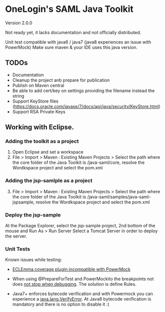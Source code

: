 # OneLogin's SAML Java Toolkit

Version 2.0.0

Not ready yet, it lacks documentation and not officially distributed.

Unit test compatible with java6 / java7 (java8 experiences an issue with PowerMock)
Make sure maven & your IDE uses this java version.

## TODOs

- Documentation
- Cleanup the project anb prepare for publication
- Publish on Maven central
- Be able to add cert/key on settings providing the filename instead the string
- Support KeyStore files (https://docs.oracle.com/javase/7/docs/api/java/security/KeyStore.html)
- Support RSA Private Keys

## Working with Eclipse.

### Adding the toolkit as a project

1. Open Eclipse and set a workspace
2. File > Import > Maven : Existing Maven Projects > Select the path where the core folder of the Java Toolkit is  <path>/java-saml/core, resolve the Wordkspace project and select the pom.xml

### Adding the jsp-samlple as a project

3. File > Import > Maven : Existing Maven Projects > Select the path where the core folder of the Java Toolkit is  <path>/java-saml/samples/java-saml-jspsample, resolve the Wordkspace project and select the pom.xml

### Deploy the jsp-sample

At the Package Explorer, select the jsp-sample project, 2nd bottom of the mouse and Run As > Run Server
Select a Tomcat Server in order to deploy the server.

### Unit Tests

Known issues while testing:

 * [ECLEmma coverage plugin incompatible with PowerMock](http://stackoverflow.com/questions/23363212/powermock-eclemma-coverage-issue)
  
 * When using @PrepareForTest and PowerMockito the breakpoints not does [not stop when debugging](http://stackoverflow.com/questions/35140575/powermockito-junit-and-eclemma-debugging-dosent-work). The solution is define Rules.

 * Java7+ enforces bytecode verification and with Powermock you can experience a [java.lang.VerifyError](http://www.notonlyanecmplace.com/java-7-enforces-bytecode-verification/).
   At Java8 bytecode verification is mandatory and there is no option to disable it :(